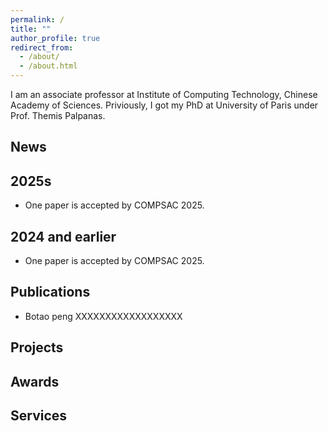 ```yaml
---
permalink: /
title: ""
author_profile: true
redirect_from: 
  - /about/
  - /about.html
---
```

I am an associate professor at Institute of Computing Technology, Chinese Academy of Sciences.
Priviously, I got my PhD at University of Paris under Prof. Themis Palpanas.
<section id="news">

News
=====

## 2025s

- One paper is accepted by COMPSAC 2025.

## 2024 and earlier

- One paper is accepted by COMPSAC 2025.

# Publications

- Botao peng XXXXXXXXXXXXXXXXXX

# Projects

# Awards

# Services
